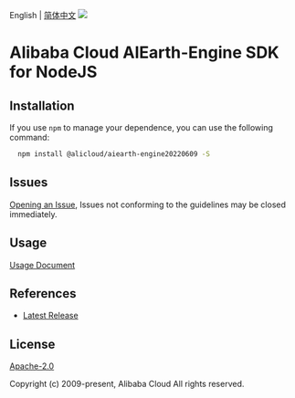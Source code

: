 English | [简体中文](README-CN.md)
![](https://aliyunsdk-pages.alicdn.com/icons/AlibabaCloud.svg)

# Alibaba Cloud AIEarth-Engine SDK for NodeJS

## Installation
If you use `npm` to manage your dependence, you can use the following command:

```sh
  npm install @alicloud/aiearth-engine20220609 -S
```

## Issues
[Opening an Issue](https://github.com/aliyun/alibabacloud-typescript-sdk/issues/new), Issues not conforming to the guidelines may be closed immediately.

## Usage
[Usage Document](https://github.com/aliyun/alibabacloud-typescript-sdk/blob/master/docs/Usage-EN.md#quick-examples)

## References
* [Latest Release](https://github.com/aliyun/alibabacloud-typescript-sdk/)

## License
[Apache-2.0](http://www.apache.org/licenses/LICENSE-2.0)

Copyright (c) 2009-present, Alibaba Cloud All rights reserved.
